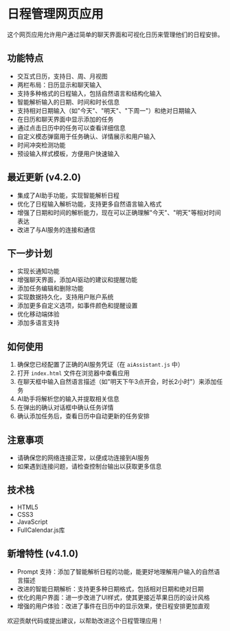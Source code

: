 # 日程管理网页应用

这个网页应用允许用户通过简单的聊天界面和可视化日历来管理他们的日程安排。

## 功能特点

- 交互式日历，支持日、周、月视图
- 两栏布局：日历显示和聊天输入
- 支持多种格式的日程输入，包括自然语言和结构化输入
- 智能解析输入的日期、时间和时长信息
- 支持相对日期输入（如"今天"、"明天"、"下周一"）和绝对日期输入
- 在日历和聊天界面中显示添加的任务
- 通过点击日历中的任务可以查看详细信息
- 自定义模态弹窗用于任务确认、详情展示和用户输入
- 时间冲突检测功能
- 预设输入样式模板，方便用户快速输入

## 最近更新 (v4.2.0)

- 集成了AI助手功能，实现智能解析日程
- 优化了日程输入解析功能，支持更多自然语言输入格式
- 增强了日期和时间的解析能力，现在可以正确理解"今天"、"明天"等相对时间表达
- 改进了与AI服务的连接和通信

## 下一步计划

- 实现长通知功能
- 增强聊天界面，添加AI驱动的建议和提醒功能
- 添加任务编辑和删除功能
- 实现数据持久化，支持用户账户系统
- 添加更多自定义选项，如事件颜色和提醒设置
- 优化移动端体验
- 添加多语言支持

## 如何使用

1. 确保您已经配置了正确的AI服务凭证（在 `aiAssistant.js` 中）
2. 打开 `index.html` 文件在浏览器中查看应用
3. 在聊天框中输入自然语言描述（如"明天下午3点开会，时长2小时"）来添加任务
4. AI助手将解析您的输入并提取相关信息
5. 在弹出的确认对话框中确认任务详情
6. 确认添加任务后，查看日历中自动更新的任务安排

## 注意事项

- 请确保您的网络连接正常，以便成功连接到AI服务
- 如果遇到连接问题，请检查控制台输出以获取更多信息

## 技术栈

- HTML5
- CSS3
- JavaScript
- FullCalendar.js库

## 新增特性 (v4.1.0)

- Prompt 支持：添加了智能解析日程的功能，能更好地理解用户输入的自然语言描述
- 改进的智能日期解析：支持更多种日期格式，包括相对日期和绝对日期
- 优化的用户界面：进一步改进了UI样式，使其更接近苹果日历的设计风格
- 增强的用户体验：改进了事件在日历中的显示效果，使日程安排更加直观

欢迎贡献代码或提出建议，以帮助改进这个日程管理应用！
